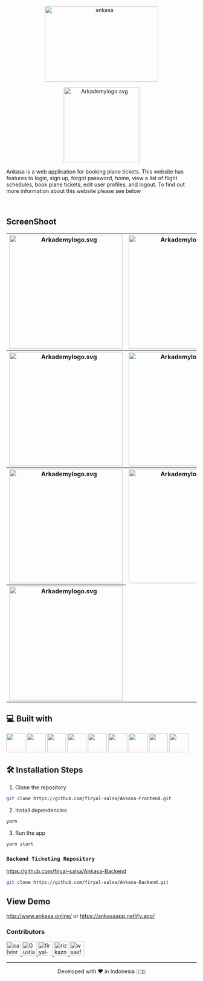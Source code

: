 <p align="center"><img src="https://res.cloudinary.com/dvehyvk3d/image/upload/v1634238048/Ankasa/Ankasa_t2yy48.png" height="200px" width="300px" alt="ankasa" />
</p>

<p align="center"><img src="https://res.cloudinary.com/dvehyvk3d/image/upload/v1634282728/arkademy_ufgxux.png" width="200px" alt="Arkademylogo.svg" /></p>
<p>Ankasa is a web application for booking plane tickets. This website has features to login, sign up, forgot password, home, view a list of flight schedules, book plane tickets, edit user profiles, and logout. To find out more information about this website please see below</p>
<br />

## ScreenShoot
<table>
  <tr>
    <th>
      <img src="https://user-images.githubusercontent.com/55304067/134828719-fed515d9-db65-42f8-a562-a8a69fa865f8.png" width="300px" alt="Arkademylogo.svg" />
    </th>
    <th>
      <img src="https://user-images.githubusercontent.com/55304067/133918703-4bdedf54-05d1-40ce-b1e9-c5d258334bc2.png" width="300px" alt="Arkademylogo.svg" />
    </th>
    <th>
      <img src="https://user-images.githubusercontent.com/55304067/134828735-4de67ff2-56d8-4c22-9ab3-26bd14019d9b.png" width="300px" alt="Arkademylogo.svg" />
    </th>
  </tr>
  <tr>
    <th>
      <img src="https://res.cloudinary.com/dvehyvk3d/image/upload/v1634197503/Ankasa/5_pxafdr.png" width="300px" alt="Arkademylogo.svg" />
    </th>
    <th>
      <img src="https://res.cloudinary.com/dvehyvk3d/image/upload/v1634197499/Ankasa/6_gek7be.png" width="300px" alt="Arkademylogo.svg" />
    </th>
    <th>
      <img src="https://res.cloudinary.com/dvehyvk3d/image/upload/v1634197501/Ankasa/8_l89sr6.png" width="300px" alt="Arkademylogo.svg" />
    </th>
  </tr>
   <tr>
    <th>
      <img src="https://res.cloudinary.com/dvehyvk3d/image/upload/v1634197501/Ankasa/7_ktiuff.png" width="300px" alt="Arkademylogo.svg" />
    </th>
    <th>
      <img src="https://res.cloudinary.com/dvehyvk3d/image/upload/v1634197501/Ankasa/9_kyh5hb.png" width="300px" alt="Arkademylogo.svg" />
    </th>
    <th>
      <img src="https://res.cloudinary.com/dvehyvk3d/image/upload/v1634197501/Ankasa/10_bcz18x.png" width="300px" alt="Arkademylogo.svg" />
    </th>
  </tr>
  <tr colspan="3">
                                                                                                                                         <th>
                                                                                                                                         <img src="https://res.cloudinary.com/dvehyvk3d/image/upload/v1635377005/Ankasa/ArsitekturAnkasa_mwfnme.png" width="300px" alt="Arkademylogo.svg" />
                                                                                                                                         </th>
                                                                                                                                         </tr>
                                                                                                                                                                                                                                            
</table>
                                                                                                                                         
                                                                                                                                       

## 💻 Built with

<div class="d-flex">
<img src="https://res.cloudinary.com/dvehyvk3d/image/upload/v1634191162/tech%20stack/react_xh8uvp.svg" width="50px" height="50px">
<img src="https://res.cloudinary.com/dvehyvk3d/image/upload/v1635367909/tech%20stack/yarn_ztjuf7.svg" width="50px" height="50px">
<img src="https://res.cloudinary.com/dvehyvk3d/image/upload/v1634225494/tech%20stack/postgresql_r813wd.svg" width="50px" height="50px">
<img src="https://res.cloudinary.com/dvehyvk3d/image/upload/v1634225451/tech%20stack/redis_agonqb.svg" width="50px" height="50px">
<img src="https://res.cloudinary.com/dvehyvk3d/image/upload/v1634225449/tech%20stack/nginx_sapsks.svg" width="50px" height="50px">
<img src="https://res.cloudinary.com/dvehyvk3d/image/upload/v1634225445/tech%20stack/aws-ec2_xkv0gc.svg" width="50px" height="50px">
<img src="https://res.cloudinary.com/dvehyvk3d/image/upload/v1634225443/tech%20stack/docker-icon_hamwmv.svg" width="50px" height="50px">
<img src="https://res.cloudinary.com/dvehyvk3d/image/upload/v1634225440/tech%20stack/jenkins_xhlzk0.svg" width="50px" height="50px">
<img src="https://res.cloudinary.com/dvehyvk3d/image/upload/v1635367893/tech%20stack/kubernetes_qyuz5v.svg" width="50px" height="50px">
</div>


## 🛠️ Installation Steps

1. Clone the repository

```bash
git clone https://github.com/firyal-salsa/Ankasa-Frontend.git
```

2. Install dependencies

```bash
yarn
```

3. Run the app

```bash
yarn start
```


                                                                                                                                   
### `Backend Ticketing Repository`
https://github.com/firyal-salsa/Ankasa-Backend

```bash
git clone https://github.com/firyal-salsa/Ankasa-Backend.git
```
                                                                        
## View Demo
<a href="http://www.ankasa.online/">http://www.ankasa.online/</a> or https://ankasaapp.netlify.app/
                                                                        
### Contributors
<a href = "https://github.com/Gustiana882/front-ticketing/graphs/contributors">
  <img src="https://avatars.githubusercontent.com/u/83713045?s=60&amp;v=4" class="avatar avatar-user" alt="calvinrahmat" width="38" height="38">
  <img src="https://avatars.githubusercontent.com/u/55304067?s=60&amp;v=4" class="avatar avatar-user" alt="Gustiana882" width="38" height="38">
  <img src="https://avatars.githubusercontent.com/u/53255114?s=60&amp;v=4" class="avatar avatar-user" alt="firyal-salsa" width="38" height="38">
  <img src="https://avatars.githubusercontent.com/u/70585701?s=60&amp;v=4" class="avatar avatar-user" alt="rizkazn" width="38" height="38">
  <img src="https://avatars.githubusercontent.com/u/79564390?s=60&amp;v=4" class="avatar avatar-user" alt="wsaefulloh" width="38" height="38">
</a>

<hr>
<p align="center">
Developed with ❤️ in Indonesia 	🇮🇩
</p>
  
